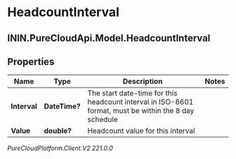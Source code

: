 # HeadcountInterval

## ININ.PureCloudApi.Model.HeadcountInterval

## Properties

|Name | Type | Description | Notes|
|------------ | ------------- | ------------- | -------------|
| **Interval** | **DateTime?** | The start date-time for this headcount interval in ISO-8601 format, must be within the 8 day schedule | |
| **Value** | **double?** | Headcount value for this interval | |



_PureCloudPlatform.Client.V2 221.0.0_
